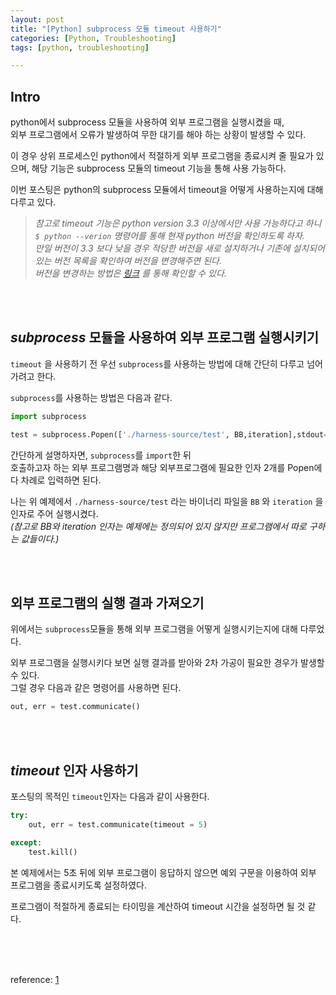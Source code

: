 ```yaml
---
layout: post
title: "[Python] subprocess 모듈 timeout 사용하기"
categories: [Python, Troubleshooting]
tags: [python, troubleshooting]

---
```




## Intro

python에서 subprocess 모듈을 사용하여 외부 프로그램을 실행시켰을 때, <br>외부 프로그램에서 오류가 발생하여 무한 대기를 해야 하는 상황이 발생할 수 있다.

이 경우 상위 프로세스인 python에서 적절하게 외부 프로그램을 종료시켜 줄 필요가 있으며, 해당 기능은 subprocess 모듈의 timeout 기능을 통해 사용 가능하다.

이번 포스팅은 python의 subprocess 모듈에서 timeout을 어떻게 사용하는지에 대해 다루고 있다.

> _참고로 timeout 기능은 python version 3.3 이상에서만 사용 가능하다고 하니<br> `$ python --verion` 명령어를 통해 현재 python 버전을 확인하도록 하자.<br>만일 버전이 3.3 보다 낮을 경우 적당한 버전을 새로 설치하거나 기존에 설치되어 있는 버전 목록을 확인하여 버전을 변경해주면 된다.<br>버전을 변경하는 방법은 [링크](https://bokyounghan.github.io/posts/BPF-no-module-name-error/) 를 통해 확인할 수 있다._

<br><br>

## _subprocess_ 모듈을 사용하여 외부 프로그램 실행시키기

`timeout` 을 사용하기 전 우선 `subprocess`를 사용하는 방법에 대해 간단히 다루고 넘어가려고 한다.

`subprocess`를 사용하는 방법은 다음과 같다.

```python
import subprocess

test = subprocess.Popen(['./harness-source/test', BB,iteration],stdout=subprocess.PIPE)
```

간단하게 설명하자면, `subprocess`를 `import`한 뒤<br>호출하고자 하는 외부 프로그램명과 해당 외부프로그램에 필요한 인자 2개를 Popen에다 차례로 입력하면 된다.

나는 위 예제에서 `./harness-source/test` 라는 바이너리 파일을 `BB` 와 `iteration` 을 인자로 주어 실행시켰다. <br>_(참고로 BB와 iteration 인자는 예제에는 정의되어 있지 않지만 프로그램에서 따로 구하는 값들이다.)_



<br><br>



## 외부 프로그램의 실행 결과 가져오기

위에서는 `subprocess`모듈을 통해 외부 프로그램을 어떻게 실행시키는지에 대해 다루었다.

외부 프로그램을 실행시키다 보면 실행 결과를 받아와 2차 가공이 필요한 경우가 발생할 수 있다.<br>그럴 경우 다음과 같은 명령어를 사용하면 된다.

```python
out, err = test.communicate()
```



<br><br>

## _timeout_ 인자 사용하기

포스팅의 목적인 `timeout`인자는 다음과 같이 사용한다.

```python
try:
    out, err = test.communicate(timeout = 5)

except:
    test.kill()
```

본 예제에서는 5초 뒤에 외부 프로그램이 응답하지 않으면 예외 구문을 이용하여 외부 프로그램을 종료시키도록 설정하였다.

프로그램이 적절하게 종료되는 타이밍을 계산하여 timeout 시간을 설정하면 될 것 같다.



<br><br><br>

reference: [1](http://blog.naver.com/PostView.nhn?blogId=wwwkasa&logNo=220952303071)


